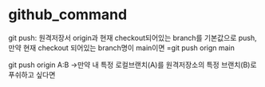 # github_command



git push: 원격저장서 origin과 현재 checkout되어있는 branch를 기본값으로 push, 만약 현재 checkout 되어있는 branch명이 main이면
=git push orign main


git push origin A:B ->만약 내 특정 로컬브랜치(A)를 원격저장소의 특정 브랜치(B)로 푸쉬하고 싶다면
